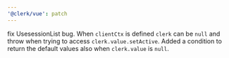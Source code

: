 ```yaml
---
'@clerk/vue': patch
---
```


fix UsesessionList bug. When `clientCtx` is defined `clerk` can be `null` and throw when trying to access `clerk.value.setActive`. Added a condition to return the default values also when `clerk.value` is `null`.
